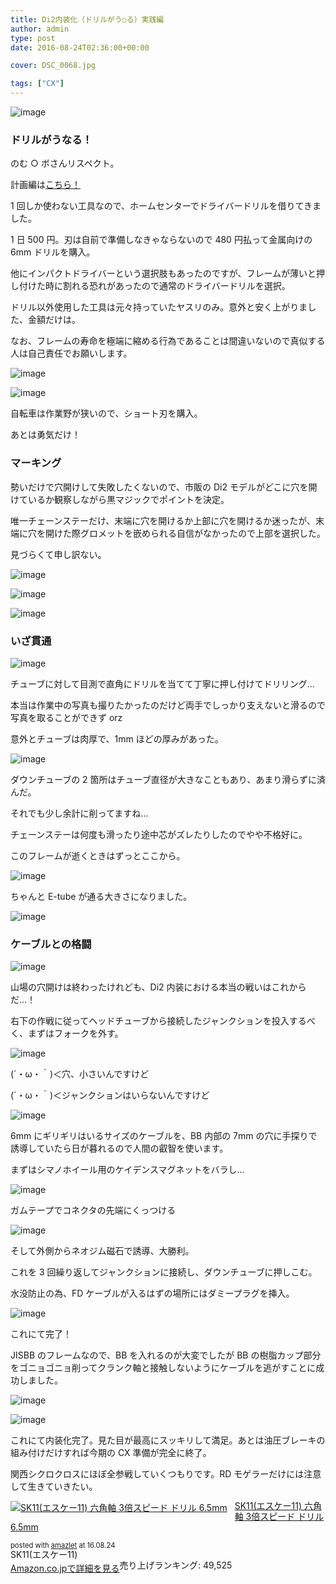 ```yaml
---
title: Di2内装化（ドリルがう○る）実践編
author: admin
type: post
date: 2016-08-24T02:36:00+00:00

cover: DSC_0068.jpg

tags: ["CX"]
---
```


![image](./DSC_0068.jpg)

### ドリルがうなる！

のむ ○ ボさんリスペクト。

計画編は<a href="/2016/08/di2.html" target="_blank">こちら！</a>

1 回しか使わない工具なので、ホームセンターでドライバードリルを借りてきました。

1 日 500 円。刃は自前で準備しなきゃならないので 480 円払って金属向けの 6mm ドリルを購入。

他にインパクトドライバーという選択肢もあったのですが、フレームが薄いと押し付けた時に割れる恐れがあったので通常のドライバードリルを選択。

ドリル以外使用した工具は元々持っていたヤスリのみ。意外と安く上がりました、金額だけは。

なお、フレームの寿命を極端に縮める行為であることは間違いないので真似する人は自己責任でお願いします。

![image](./DSC_0069.jpg)

![image](./DSC_0070.jpg)

自転車は作業野が狭いので、ショート刃を購入。

あとは勇気だけ！

### マーキング

勢いだけで穴開けして失敗したくないので、市販の Di2 モデルがどこに穴を開けているか観察しながら黒マジックでポイントを決定。

唯一チェーンステーだけ、末端に穴を開けるか上部に穴を開けるか迷ったが、末端に穴を開けた際グロメットを嵌められる自信がなかったので上部を選択した。

見づらくて申し訳ない。

![image](./DSC_0072.jpg)

![image](./DSC_0071.jpg)

![image](./DSC_0073.jpg)

### いざ貫通

![image](./DSC_0074.jpg)

チューブに対して目測で直角にドリルを当てて丁寧に押し付けてドリリング…

本当は作業中の写真も撮りたかったのだけど両手でしっかり支えないと滑るので写真を取ることができず orz

意外とチューブは肉厚で、1mm ほどの厚みがあった。

![image](./DSC_0075.jpg)

ダウンチューブの 2 箇所はチューブ直径が大きなこともあり、あまり滑らずに済んだ。

それでも少し余計に削ってますね…

チェーンステーは何度も滑ったり途中芯がズレたりしたのでやや不格好に。

このフレームが逝くときはずっとここから。

![image](./DSC_0077.jpg)

ちゃんと E-tube が通る大きさになりました。

![image](./DSC_0076.jpg)

### ケーブルとの格闘

![image](./DSC_0100.jpg)

山場の穴開けは終わったけれども、Di2 内装における本当の戦いはこれからだ…！

右下の作戦に従ってヘッドチューブから接続したジャンクションを投入するべく、まずはフォークを外す。

![image](./DSC_0085.jpg)

(´・ω・｀)＜穴、小さいんですけど

(´・ω・｀)＜ジャンクションはいらないんですけど

![image](./DSC_0088.jpg)

6mm にギリギリはいるサイズのケーブルを、BB 内部の 7mm の穴に手探りで誘導していたら日が暮れるので人間の叡智を使います。

まずはシマノホイール用のケイデンスマグネットをバラし…

![image](./DSC_0091.jpg)

ガムテープでコネクタの先端にくっつける

![image](./DSC_0092.jpg)

そして外側からネオジム磁石で誘導、大勝利。

これを 3 回繰り返してジャンクションに接続し、ダウンチューブに押しこむ。

水没防止の為、FD ケーブルが入るはずの場所にはダミープラグを挿入。

![image](./DSC_0094.jpg)

これにて完了！

JISBB のフレームなので、BB を入れるのが大変でしたが BB の樹脂カップ部分をゴニョゴニョ削ってクランク軸と接触しないようにケーブルを逃がすことに成功しました。

![image](./DSC_0096.jpg)

![image](./DSC_0099.jpg)

これにて内装化完了。見た目が最高にスッキリして満足。あとは油圧ブレーキの組み付けだけすれば今期の CX 準備が完全に終了。

関西シクロクロスにほぼ全参戦していくつもりです。RD モゲラーだけには注意して生きていきたい。

<div class="amazlet-box" style="margin-bottom: 0px;">
  <div class="amazlet-image" style="float: left; margin: 0px 12px 1px 0px;">
    <a href="http://www.amazon.co.jp/exec/obidos/ASIN/B003EII2ZA/gensobunya-22/ref=nosim/" name="amazletlink" target="_blank"><img alt="SK11(エスケー11) 六角軸 3倍スピード ドリル 6.5mm" src="https://images-fe.ssl-images-amazon.com/images/I/31-w4nJ9AOL._SL160_.jpg" style="border: none;" /></a>
  </div>

  <div class="amazlet-info" style="line-height: 120%; margin-bottom: 10px;">
    <div class="amazlet-name" style="line-height: 120%; margin-bottom: 10px;">
<a href="http://www.amazon.co.jp/exec/obidos/ASIN/B003EII2ZA/gensobunya-22/ref=nosim/" name="amazletlink" target="_blank">SK11(エスケー11) 六角軸 3倍スピード ドリル 6.5mm</a></p>

<div class="amazlet-powered-date" style="font-size: 80%; line-height: 120%; margin-top: 5px;">
  posted with <a href="http://www.amazlet.com/" target="_blank" title="amazlet">amazlet</a> at 16.08.24
</div>

<div class="amazlet-detail">
SK11(エスケー11) <br /> 売り上げランキング: 49,525

<div class="amazlet-sub-info" style="float: left;">
<div class="amazlet-link" style="margin-top: 5px;">
  <a href="http://www.amazon.co.jp/exec/obidos/ASIN/B003EII2ZA/gensobunya-22/ref=nosim/" name="amazletlink" target="_blank">Amazon.co.jpで詳細を見る</a>
</div>

  </div>

  <div class="amazlet-footer" style="clear: left;">
  </div>
</div>
